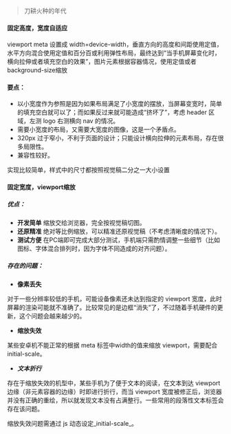 > 刀耕火种的年代

#### 固定高度，宽度自适应

viewport meta 设置成 width=device-width，垂直方向的高度和间距使用定值，水平方向混合使用定值和百分百或利用弹性布局，最终达到“当手机屏幕变化时，横向拉伸或者填充空白的效果”，图片元素根据容器情况，使用定值或者background-size缩放

#### 要点：

* 以小宽度作为参照是因为如果布局满足了小宽度的摆放，当屏幕变宽时，简单的填充空白就可以了；而如果反过来就可能造成“挤坏了”，考虑 header 区域，左测 logo 右测横向 nav 的情况。
* 需要小宽度的布局，又需要大宽度的图像，这是一个矛盾点。
* 320px 过于窄小，不利于页面的设计；只能设计横向拉伸的元素布局，存在很多局限性。
* 兼容性较好。

实现比较简单，样式中的尺寸都按照视觉稿二分之一大小设置

#### 固定宽度，viewport缩放

##### 优点：

* **开发简单**
     缩放交给浏览器，完全按视觉稿切图。
* **还原精准**
     绝对等比例缩放，可以精准还原视觉稿（不考虑清晰度的情况下）。
* **测试方便**
     在PC端即可完成大部分测试，手机端只需酌情调整一些细节（比如图标、字体混合排列时，因为字体不同造成的对齐问题）。

##### 存在的问题：

* **像素丢失**

对于一些分辨率较低的手机，可能设备像素还未达到指定的 viewport 宽度，此时屏幕的渲染可能就不准确了。比较常见的是边框“消失”了，不过随着手机硬件的更新，这个问题会越来越少的。

* **缩放失效**

某些安卓机不能正常的根据 meta 标签中width的值来缩放 viewport，需要配合initial-scale。

* _**文本折行**_

存在于缩放失效的机型中，某些手机为了便于文本的阅读，在文本到达 viewport 边缘（非元素容器的边缘）时即进行折行，而当 viewport 宽度被修正后，浏览器并没有正确的重绘，所以就发现文本没有占满整行。一些常用的段落性文本标签会存在该问题。

缩放失效问题需通过 js 动态设定_initial-scale_。

